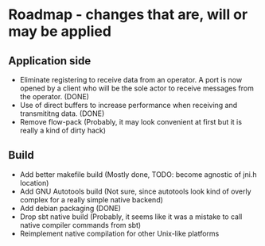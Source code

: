 # Roadmap - changes that are, will or may be applied

## Application side
- Eliminate registering to receive data from an operator. A port is now opened by a client who will be the sole actor to receive messages from the operator. (DONE)
- Use of direct buffers to increase performance when receiving and transmititng data. (DONE)
- Remove flow-pack (Probably, it may look convenient at first but it is really a kind of dirty hack)

## Build
- Add better makefile build (Mostly done, TODO: become agnostic of jni.h location)
- Add GNU Autotools build (Not sure, since autotools look kind of overly complex for a really simple native backend)
- Add debian packaging (DONE)
- Drop sbt native build (Probably, it seems like it was a mistake to call native compiler commands from sbt)
- Reimplement native compilation for other Unix-like platforms